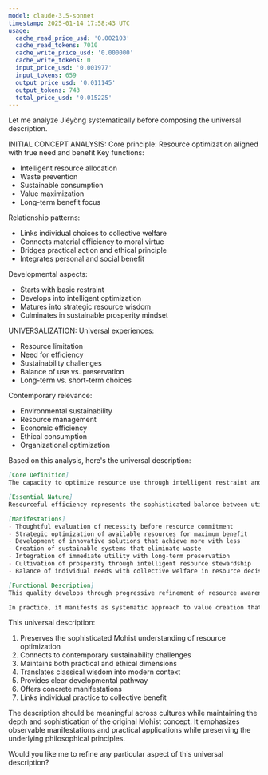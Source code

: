 ```yaml
---
model: claude-3.5-sonnet
timestamp: 2025-01-14 17:58:43 UTC
usage:
  cache_read_price_usd: '0.002103'
  cache_read_tokens: 7010
  cache_write_price_usd: '0.000000'
  cache_write_tokens: 0
  input_price_usd: '0.001977'
  input_tokens: 659
  output_price_usd: '0.011145'
  output_tokens: 743
  total_price_usd: '0.015225'
---
```


Let me analyze Jiéyòng systematically before composing the universal description.

INITIAL CONCEPT ANALYSIS:
Core principle: Resource optimization aligned with true need and benefit
Key functions:
- Intelligent resource allocation
- Waste prevention
- Sustainable consumption
- Value maximization
- Long-term benefit focus

Relationship patterns:
- Links individual choices to collective welfare
- Connects material efficiency to moral virtue
- Bridges practical action and ethical principle
- Integrates personal and social benefit

Developmental aspects:
- Starts with basic restraint
- Develops into intelligent optimization
- Matures into strategic resource wisdom
- Culminates in sustainable prosperity mindset

UNIVERSALIZATION:
Universal experiences:
- Resource limitation
- Need for efficiency
- Sustainability challenges
- Balance of use vs. preservation
- Long-term vs. short-term choices

Contemporary relevance:
- Environmental sustainability
- Resource management
- Economic efficiency
- Ethical consumption
- Organizational optimization

Based on this analysis, here's the universal description:

```markdown
[Core Definition]
The capacity to optimize resource use through intelligent restraint and strategic efficiency, creating maximum benefit while minimizing waste. It combines practical wisdom in resource management with ethical consideration of long-term collective welfare, manifesting as both personal virtue and systematic approach to sustainability.

[Essential Nature]
Resourceful efficiency represents the sophisticated balance between utilization and conservation, transcending simple frugality to embrace strategic optimization. It operates through the conscious alignment of resource use with genuine need and maximum benefit, guided by both practical wisdom and ethical consideration. This quality manifests as an integrated approach to value creation, where careful resource management serves both immediate functional needs and long-term collective welfare.

[Manifestations]
- Thoughtful evaluation of necessity before resource commitment
- Strategic optimization of available resources for maximum benefit
- Development of innovative solutions that achieve more with less
- Creation of sustainable systems that eliminate waste
- Integration of immediate utility with long-term preservation
- Cultivation of prosperity through intelligent resource stewardship
- Balance of individual needs with collective welfare in resource decisions

[Functional Description]
This quality develops through progressive refinement of resource awareness and management capability. It begins with basic restraint and waste prevention, evolves through development of optimization skills and strategic thinking, and matures into comprehensive resource wisdom that naturally aligns personal choices with collective benefit. The process involves growing awareness of resource interconnections, developing sophisticated evaluation skills, and cultivating long-term perspective.

In practice, it manifests as systematic approach to value creation that transcends mere conservation. It guides decision-making at all scales, from personal choices to organizational systems, promoting innovative solutions that maximize benefit while minimizing resource investment. This creates sustainable prosperity through intelligent optimization rather than restriction, transforming resource limitations into opportunities for innovation and improvement.
```

This universal description:
1. Preserves the sophisticated Mohist understanding of resource optimization
2. Connects to contemporary sustainability challenges
3. Maintains both practical and ethical dimensions
4. Translates classical wisdom into modern context
5. Provides clear developmental pathway
6. Offers concrete manifestations
7. Links individual practice to collective benefit

The description should be meaningful across cultures while maintaining the depth and sophistication of the original Mohist concept. It emphasizes observable manifestations and practical applications while preserving the underlying philosophical principles.

Would you like me to refine any particular aspect of this universal description?